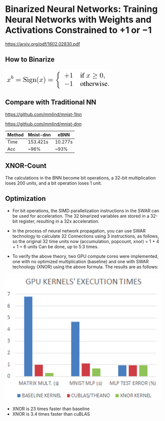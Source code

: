 # Binarized Neural Networks: Training Neural Networks with Weights and Activations Constrained to +1 or −1
https://arxiv.org/pdf/1602.02830.pdf 

## How to Binarize
![](./1.png)

## Compare with Traditional NN
https://github.com/mmlind/mnist-1lnn

https://github.com/mmlind/mnist-dnn

| Method | Mnist-dnn | eBNN    |
|--------|-----------|---------|
| Time   | 153.421s  | 10.277s |
| Acc    | ~96%      | ~93%    |

## XNOR-Count
The calculations in the BNN become bit operations, a 32-bit multiplication loses 200 units, and a bit operation loses 1 unit.

## Optimization
- For bit operations, the SIMD parallelization instructions in the SWAR can be used for acceleration. The 32 binarized variables are stored in a 32-bit register, resulting in a 32x acceleration.

- In the process of neural network propagation, you can use SWAR technology to calculate 32 Connections using 3 instructions, as follows, so the original 32 time units now (accumulation, popcount, xnor) = 1 + 4 + 1 = 6 units Can be done, up to 5.3 times.

- To verify the above theory, two GPU compute cores were implemented, one with no optimized multiplication (baseline) and one with SWAR technology (XNOR) using the above formula. The results are as follows:

![](./15.png)
- XNOR is 23 times faster than baseline
- XNOR is 3.4 times faster than cuBLAS
